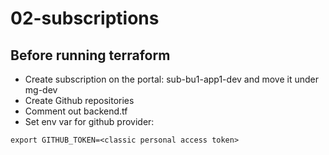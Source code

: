 # 02-subscriptions

## Before running terraform
- Create subscription on the portal: sub-bu1-app1-dev and move it under mg-dev
- Create Github repositories
- Comment out backend.tf
- Set env var for github provider:
```
export GITHUB_TOKEN=<classic personal access token>
```